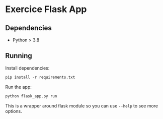 Exercice Flask App
==================

## Dependencies

- Python > 3.8

## Running

Install dependencies:

```python
pip install -r requirements.txt
```

Run the app:
```python
python flask_app.py run
```

This is a wrapper around flask module so you can use `--help` to see more options.
